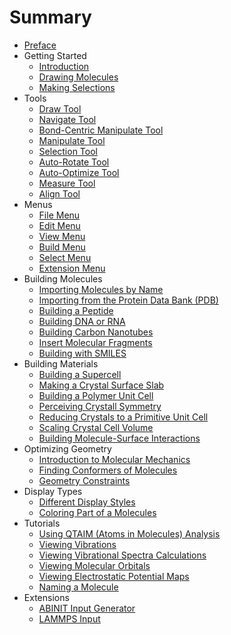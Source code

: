 # Summary

* [Preface](index.md)
* Getting Started
   * [Introduction](getting-started/introduction.md)
   * [Drawing Molecules](getting-started/drawing-molecules.md)
   * [Making Selections](getting-started/making-selections.md)
* Tools
   * [Draw Tool](tools/draw-tool.md)
   * [Navigate Tool](tools/navigate-tool.md)
   * [Bond-Centric Manipulate Tool](tools/bond-centric-manipulate-tool.md)
   * [Manipulate Tool](tools/manipulate-tool.md)
   * [Selection Tool](tools/selection-tool.md)
   * [Auto-Rotate Tool](tools/auto-rotate-tool.md)
   * [Auto-Optimize Tool](tools/auto-optimize-tool.md)
   * [Measure Tool](tools/measure-tool.md)
   * [Align Tool](tools/align-tool.md)
* Menus
   * [File Menu](menus/file-menu.md)
   * [Edit Menu](menus/edit-menu.md)
   * [View Menu](menus/view-menu.md)
   * [Build Menu](menus/build-menu.md)
   * [Select Menu](menus/select-menu.md)
   * [Extension Menu](menus/extensions-menu.md)
* Building Molecules
   * [Importing Molecules by Name](building-molecules/importing-molecules-by-name.md)
   * [Importing from the Protein Data Bank (PDB)](building-molecules/importing-from-the-pdb.md)
   * [Building a Peptide](building-molecules/building-a-peptide.md)
   * [Building DNA or RNA](building-molecules/building-dna-rna.md)
   * [Building Carbon Nanotubes](building-molecules/building-carbon-nanotubes.md)
   * [Insert Molecular Fragments](building-molecules/insert-fragments.md)
   * [Building with SMILES](building-molecules/building-with-smiles.md)
* Building Materials
   * [Building a Supercell](building-materials/supercell.md)
   * [Making a Crystal Surface Slab](building-materials/building-a-crystal-slab.md)
   * [Building a Polymer Unit Cell](building-materials/building-a-polymer-unit-cell.md)
   * [Perceiving Crystall Symmetry](building-materials/crystal-symmetry-perception.md)
   * [Reducing Crystals to a Primitive Unit Cell](building-materials/reducing-crystals-to-primitive-cells.md)
   * [Scaling Crystal Cell Volume](building-materials/scaling-crystal-volumes.md)
   * [Building Molecule-Surface Interactions](building-materials/molecule-surface-interactions.md)
* Optimizing Geometry
   * [Introduction to Molecular Mechanics](optimizing-geometry/molecular-mechanics.md)
   * [Finding Conformers of Molecules](optimizing-geometry/conformers.md)
   * [Geometry Constraints](optimizing-geometry/constraints.md)
* Display Types
   * [Different Display Styles](display-types/display-types.md)
   * [Coloring Part of a Molecules](display-types/coloring-part-of-a-molecule.md)
* Tutorials
   * [Using QTAIM (Atoms in Molecules) Analysis](tutorials/using-qtaim-and-wfn.md)
   * [Viewing Vibrations](tutorials/viewing-vibrations.md)
   * [Viewing Vibrational Spectra Calculations](tutorials/viewing-vibrational-spectra.md)
   * [Viewing Molecular Orbitals](tutorials/viewing-molecular-orbitals.md)
   * [Viewing Electrostatic Potential Maps](tutorials/viewing-electrostatic-potential.md)
   * [Naming a Molecule](tutorials/naming-a-molecule.md)
* Extensions
   * [ABINIT Input Generator](extensions/abinit-generator.md)
   * [LAMMPS Input](extensions/lammps-input-for-water.md)
